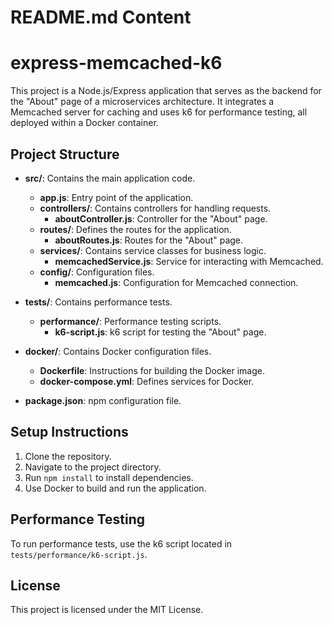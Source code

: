 # README.md Content

# express-memcached-k6

This project is a Node.js/Express application that serves as the backend for the "About" page of a microservices architecture. It integrates a Memcached server for caching and uses k6 for performance testing, all deployed within a Docker container.

## Project Structure

- **src/**: Contains the main application code.
  - **app.js**: Entry point of the application.
  - **controllers/**: Contains controllers for handling requests.
    - **aboutController.js**: Controller for the "About" page.
  - **routes/**: Defines the routes for the application.
    - **aboutRoutes.js**: Routes for the "About" page.
  - **services/**: Contains service classes for business logic.
    - **memcachedService.js**: Service for interacting with Memcached.
  - **config/**: Configuration files.
    - **memcached.js**: Configuration for Memcached connection.

- **tests/**: Contains performance tests.
  - **performance/**: Performance testing scripts.
    - **k6-script.js**: k6 script for testing the "About" page.

- **docker/**: Contains Docker configuration files.
  - **Dockerfile**: Instructions for building the Docker image.
  - **docker-compose.yml**: Defines services for Docker.

- **package.json**: npm configuration file.

## Setup Instructions

1. Clone the repository.
2. Navigate to the project directory.
3. Run `npm install` to install dependencies.
4. Use Docker to build and run the application.

## Performance Testing

To run performance tests, use the k6 script located in `tests/performance/k6-script.js`.

## License

This project is licensed under the MIT License.